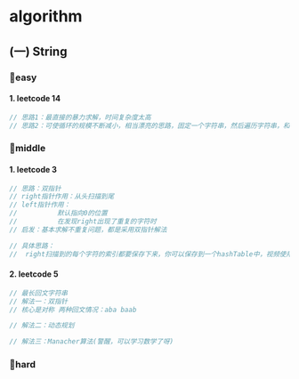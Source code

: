# algorithm

## (一) String

### 👶easy

#### 1. leetcode 14

```c
// 思路1：最直接的暴力求解，时间复杂度太高
// 思路2：可使循环的规模不断减小，相当漂亮的思路，固定一个字符串，然后遍历字符串，和这个进行比较，发现第四个不一样了，就截取字符串剩下三个，然后再拿这三个字符和后一个遍历的字符串进行比较，直接遍历结束，如果中途共有字符串为0，直接结束，不用遍历后面了
```

### 👩‍middle

#### 1. leetcode 3

```c
// 思路：双指针
// right指针作用：从头扫描到尾
// left指针作用：
// 			默认指向0的位置
// 			在发现right出现了重复的字符时
// 启发：基本求解不重复问题，都是采用双指针解法

// 具体思路：
//	right扫描到的每个字符的索引都要保存下来，你可以保存到一个hashTable中，视频使用的是js的map实现，保留最新索引之前，是否之前这个字符已经出现过，这里还要加一个判断条件，大于等于left？什么特殊情况需要这样的判断条件(abccba这种情况，当left指向第二个c，right指向第二个b，否则会指向第一个的b，就倒退了left)，加上这个判断就可以保证left不会向后走的，否则是有问题的。若right遇到重复的，则取出之前的字符的对应的索引+1，赋给left，这个时候left-right之间的距离就是不重复字符的长度，right-left+1，但是不一定是最长的不重复字串，所以需要一个额外变量记录，每次进行比较，即可。
```

#### 2.  leetcode 5

```c
// 最长回文字符串 
// 解法一：双指针
// 核心是对称 两种回文情况：aba baab 

// 解法二：动态规划

// 解法三：Manacher算法(警醒，可以学习数学了呀)

```

### 👵hard

```c

```





